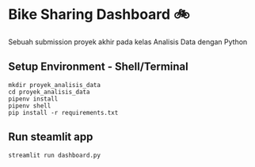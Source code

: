 # Bike Sharing Dashboard :bike:

Sebuah submission proyek akhir pada kelas Analisis Data dengan Python 

## Setup Environment - Shell/Terminal
```
mkdir proyek_analisis_data
cd proyek_analisis_data
pipenv install
pipenv shell
pip install -r requirements.txt
```

## Run steamlit app
```
streamlit run dashboard.py
```
